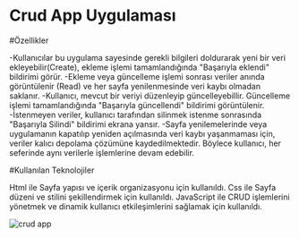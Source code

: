 # Crud App Uygulaması

#Özellikler

-Kullanıcılar bu uygulama sayesinde gerekli bilgileri doldurarak yeni bir veri ekleyebilir(Create), ekleme işlemi tamamlandığında "Başarıyla eklendi" bildirimi görür.
-Ekleme veya güncelleme işlemi sonrası veriler anında görüntülenir (Read) ve her sayfa yenilenmesinde veri kaybı olmadan saklanır.
-Kullanıcı, mevcut bir veriyi düzenleyip güncelleyebillir. Güncelleme işlemi tamamlandığında "Başarıyla güncellendi" bildirimi görüntülenir.
-İstenmeyen veriler, kullanıcı tarafından silinmek istenme sonrasında "Başarıyla Silindi" bildirimi ekrana yansır.
-Sayfa yenilemelerinde veya uygulamanın kapatılıp yeniden açılmasında veri kaybı yaşanmaması için, veriler kalıcı depolama çözümüne kaydedilmektedir. Böylece kullanıcı, her seferinde aynı verilerle işlemlerine devam edebilir.

#Kullanılan Teknolojiler

Html ile Sayfa yapısı ve içerik organizasyonu için kullanıldı.
Css ile Sayfa düzeni ve stilini şekillendirmek için kullanıldı.
JavaScript ile CRUD işlemlerini yönetmek ve dinamik kullanıcı etkileşimlerini sağlamak için kullanıldı.

![crud app](https://github.com/user-attachments/assets/56bb40f4-f8d2-441a-8b82-9111765cf874)
